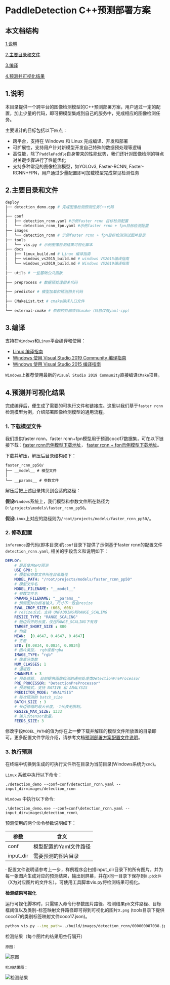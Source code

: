 # PaddleDetection C++预测部署方案

## 本文档结构

[1.说明](#1.说明)

[2.主要目录和文件](#2.主要目录和文件)

[3.编译](#3.编译)

[4.预测并可视化结果](#4.预测并可视化结果)




## 1.说明

本目录提供一个跨平台的图像检测模型的C++预测部署方案，用户通过一定的配置，加上少量的代码，即可把模型集成到自己的服务中，完成相应的图像检测任务。

主要设计的目标包括以下四点：
- 跨平台，支持在 Windows 和 Linux 完成编译、开发和部署
- 可扩展性，支持用户针对新模型开发自己特殊的数据预处理等逻辑
- 高性能，除了`PaddlePaddle`自身带来的性能优势，我们还针对图像检测的特点对关键步骤进行了性能优化
- 支持多种常见的图像检测模型，如YOLOv3, Faster-RCNN, Faster-RCNN+FPN，用户通过少量配置即可加载模型完成常见检测任务

## 2.主要目录和文件

```bash
deploy
├── detection_demo.cpp # 完成图像检测预测任务C++代码
│
├── conf
│   ├── detection_rcnn.yaml #示例faster rcnn 目标检测配置
│   └── detection_rcnn_fpn.yaml #示例faster rcnn + fpn目标检测配置
├── images
│   └── detection_rcnn # 示例faster rcnn + fpn目标检测测试图片目录
├── tools
│   └── vis.py # 示例图像检测结果可视化脚本
├── docs
│   ├── linux_build.md # Linux 编译指南
│   ├── windows_vs2015_build.md # windows VS2015编译指南
│   └── windows_vs2019_build.md # Windows VS2019编译指南
│
├── utils # 一些基础公共函数
│
├── preprocess # 数据预处理相关代码
│
├── predictor # 模型加载和预测相关代码
│
├── CMakeList.txt # cmake编译入口文件
│
└── external-cmake # 依赖的外部项目cmake（目前仅有yaml-cpp）

```

## 3.编译
支持在`Windows`和`Linux`平台编译和使用：
- [Linux 编译指南](./docs/linux_build.md)
- [Windows 使用 Visual Studio 2019 Community 编译指南](./docs/windows_vs2019_build.md)
- [Windows 使用 Visual Studio 2015 编译指南](./docs/windows_vs2015_build.md)

`Windows`上推荐使用最新的`Visual Studio 2019 Community`直接编译`CMake`项目。

## 4.预测并可视化结果

完成编译后，便生成了需要的可执行文件和链接库。这里以我们基于`faster rcnn`检测模型为例，介绍部署图像检测模型的通用流程。

### 1. 下载模型文件
我们提供faster rcnn，faster rcnn+fpn模型用于预测coco17数据集，可在以下链接下载：[faster rcnn示例模型下载地址](https://paddleseg.bj.bcebos.com/inference/faster_rcnn_pp50.zip)，
 [faster rcnn + fpn示例模型下载地址](https://paddleseg.bj.bcebos.com/inference/faster_rcnn_pp50_fpn.zip)。

下载并解压，解压后目录结构如下：
```
faster_rcnn_pp50/
├── __model__ # 模型文件
│
└── __params__ # 参数文件
```
解压后把上述目录拷贝到合适的路径：

**假设**`Windows`系统上，我们模型和参数文件所在路径为`D:\projects\models\faster_rcnn_pp50`。

**假设**`Linux`上对应的路径则为`/root/projects/models/faster_rcnn_pp50/`。


### 2. 修改配置

`inference`源代码(即本目录)的`conf`目录下提供了示例基于faster rcnn的配置文件`detection_rcnn.yaml`, 相关的字段含义和说明如下：

```yaml
DEPLOY:
    # 是否使用GPU预测
    USE_GPU: 1
    # 模型和参数文件所在目录路径
    MODEL_PATH: "/root/projects/models/faster_rcnn_pp50"
    # 模型文件名
    MODEL_FILENAME: "__model__"
    # 参数文件名
    PARAMS_FILENAME: "__params__"
    # 预测图片的标准输入，尺寸不一致会resize
    EVAL_CROP_SIZE: (608, 608)
    # resize方式，支持 UNPADDING和RANGE_SCALING
    RESIZE_TYPE: "RANGE_SCALING"
    # 短边对齐的长度，仅在RANGE_SCALING下有效
    TARGET_SHORT_SIZE : 800
    # 均值
    MEAN:  [0.4647, 0.4647, 0.4647]
    # 方差
    STD: [0.0834, 0.0834, 0.0834]
    # 图片类型， rgb或者rgba
    IMAGE_TYPE: "rgb"
    # 像素分类数
    NUM_CLASSES: 1
    # 通道数
    CHANNELS : 3
    # 预处理器， 目前提供图像检测的通用处理类DetectionPreProcessor
    PRE_PROCESSOR: "DetectionPreProcessor"
    # 预测模式，支持 NATIVE 和 ANALYSIS
    PREDICTOR_MODE: "ANALYSIS"
    # 每次预测的 batch_size
    BATCH_SIZE : 3 
    # 长边伸缩的最大长度，-1代表无限制。
    RESIZE_MAX_SIZE: 1333
    # 输入的tensor数量。
    FEEDS_SIZE: 3

```
修改字段`MODEL_PATH`的值为你在**上一步**下载并解压的模型文件所放置的目录即可。更多配置文件字段介绍，请参考文档[预测部署方案配置文件说明](./docs/configuration.md)。

### 3. 执行预测

在终端中切换到生成的可执行文件所在目录为当前目录(Windows系统为`cmd`)。

`Linux` 系统中执行以下命令：
```shell
./detection_demo --conf=conf/detection_rcnn.yaml --input_dir=images/detection_rcnn
```
`Windows` 中执行以下命令:
```shell
.\detection_demo.exe --conf=conf\detection_rcnn.yaml --input_dir=images\detection_rcnn\
```


预测使用的两个命令参数说明如下：

| 参数 | 含义 |
|-------|----------|
| conf | 模型配置的Yaml文件路径 |
| input_dir | 需要预测的图片目录 |

·
配置文件说明请参考上一步，样例程序会扫描input_dir目录下的所有图片，并为每一张图片生成对应的预测结果，输出到屏幕，并在`X`同一目录下保存到`X.pb文件`（X为对应图片的文件名）。可使用工具脚本vis.py将检测结果可视化。

**检测结果可视化**

运行可视化脚本时，只需输入命令行参数图片路径、检测结果pb文件路径、目标框阈值以及类别-标签映射文件路径即可得到可视化的图片`X.png` (tools目录下提供coco17的类别标签映射文件coco17.json)。

```bash 
python vis.py --img_path=../build/images/detection_rcnn/000000087038.jpg --img_result_path=../build/images/detection_rcnn/000000087038.jpg.pb --threshold=0.1 --c2l_path=coco17.json
```

检测结果（每个图片的结果用空行隔开）

```原图：```

![原图](./demo_images/000000087038.jpg)

```检测结果图：```

![检测结果](./demo_images/000000087038.jpg.png)

